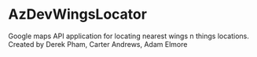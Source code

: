 # AzDevWingsLocator
Google maps API application for locating nearest wings n things locations. Created by Derek Pham, Carter Andrews, Adam Elmore
